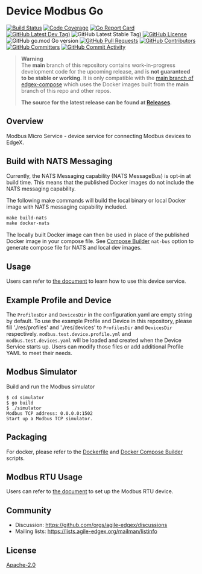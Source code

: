 # Device Modbus Go
[![Build Status](https://jenkins.agile-edgex.org/view/EdgeX%20Foundry%20Project/job/agile-edgex/job/device-modbus-go/job/main/badge/icon)](https://jenkins.agile-edgex.org/view/EdgeX%20Foundry%20Project/job/agile-edgex/job/device-modbus-go/job/main/) [![Code Coverage](https://codecov.io/gh/agile-edgex/device-modbus-go/branch/main/graph/badge.svg?token=tgWsR3KWGX)](https://codecov.io/gh/agile-edgex/device-modbus-go) [![Go Report Card](https://goreportcard.com/badge/github.com/agile-edgex/device-modbus-go)](https://goreportcard.com/report/github.com/agile-edgex/device-modbus-go) [![GitHub Latest Dev Tag)](https://img.shields.io/github/v/tag/agile-edgex/device-modbus-go?include_prereleases&sort=semver&label=latest-dev)](https://github.com/agile-edgex/device-modbus-go/tags) ![GitHub Latest Stable Tag)](https://img.shields.io/github/v/tag/agile-edgex/device-modbus-go?sort=semver&label=latest-stable) [![GitHub License](https://img.shields.io/github/license/agile-edgex/device-modbus-go)](https://choosealicense.com/licenses/apache-2.0/) ![GitHub go.mod Go version](https://img.shields.io/github/go-mod/go-version/agile-edgex/device-modbus-go) [![GitHub Pull Requests](https://img.shields.io/github/issues-pr-raw/agile-edgex/device-modbus-go)](https://github.com/agile-edgex/device-modbus-go/pulls) [![GitHub Contributors](https://img.shields.io/github/contributors/agile-edgex/device-modbus-go)](https://github.com/agile-edgex/device-modbus-go/contributors) [![GitHub Committers](https://img.shields.io/badge/team-committers-green)](https://github.com/orgs/agile-edgex/teams/device-modbus-go-committers/members) [![GitHub Commit Activity](https://img.shields.io/github/commit-activity/m/agile-edgex/device-modbus-go)](https://github.com/agile-edgex/device-modbus-go/commits)


> **Warning**  
> The **main** branch of this repository contains work-in-progress development code for the upcoming release, and is **not guaranteed to be stable or working**.
> It is only compatible with the [main branch of edgex-compose](https://github.com/agile-edgex/edgex-compose) which uses the Docker images built from the **main** branch of this repo and other repos.
>
> **The source for the latest release can be found at [Releases](https://github.com/agile-edgex/device-modbus-go/releases).**

## Overview
Modbus Micro Service - device service for connecting Modbus devices to EdgeX.
## Build with NATS Messaging
Currently, the NATS Messaging capability (NATS MessageBus) is opt-in at build time.
This means that the published Docker images do not include the NATS messaging capability.

The following make commands will build the local binary or local Docker image with NATS messaging
capability included.
```makefile
make build-nats
make docker-nats
```

The locally built Docker image can then be used in place of the published Docker image in your compose file.
See [Compose Builder](https://github.com/agile-edgex/edgex-compose/tree/main/compose-builder#gen) `nat-bus` option to generate compose file for NATS and local dev images.

## Usage
Users can refer to [the document](https://docs.agile-edgex.org/2.0/examples/Ch-ExamplesAddingModbusDevice) to learn how to use this device service.
## Example Profile and Device
The `ProfilesDir` and `DevicesDir` in the configuration.yaml are empty string by default.
To use the example Profile and Device in this repository, please fill './res/profiles' and './res/devices'
to `ProfilesDir` and `DevicesDir` respectively.
`modbus.test.device.profile.yml` and `modbus.test.devices.yaml` will be loaded and created when the Device Service starts up.
Users can modify those files or add additional Profile YAML to meet their needs.
## Modbus Simulator
Build and run the Modbus simulator
```
$ cd simulator
$ go build
$ ./simulator 
Modbus TCP address: 0.0.0.0:1502 
Start up a Modbus TCP simulator.
```
## Packaging

For docker, please refer to the [Dockerfile](Dockerfile) and [Docker Compose Builder] scripts.

## Modbus RTU Usage
Users can refer to [the document](https://docs.agile-edgex.org/2.0/examples/Ch-ExamplesAddingModbusDevice/#set-up-the-modbus-rtu-device) to set up the Modbus RTU device.

## Community
- Discussion: https://github.com/orgs/agile-edgex/discussions
- Mailing lists: https://lists.agile-edgex.org/mailman/listinfo

## License
[Apache-2.0](LICENSE)

[Docker Compose Builder]: https://github.com/agile-edgex/edgex-compose/tree/main/compose-builder
